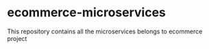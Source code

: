# ecommerce-microservices
This repository contains all the microservices belongs to ecommerce project
